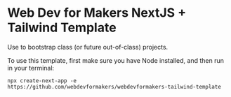 # Web Dev for Makers NextJS + Tailwind Template

Use to bootstrap class (or future out-of-class) projects.

To use this template, first make sure you have Node installed, and then run in your terminal:

```
npx create-next-app -e https://github.com/webdevformakers/webdevformakers-tailwind-template
```